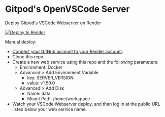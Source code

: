 # Gitpod's OpenVSCode Server
Deploy Gitpod's VSCode Webserver on Render

[![Deploy to Render](https://render.com/images/deploy-to-render-button.svg)](https://render.com/deploy)


Manual deploy:
- [Connect your GitHub account to your Render account](https://render.com/docs/github).
- Clone this repo.
- Create a new web service using this repo and the following parameters:
  - Environment: Docker
  - Advanced > Add Environment Variable
    - key: SERVER_VERSION 
    - value: v1.59.0
  - Advanced > Add Disk
    - Name: data
    - Mount Path: /home/workspace
- Watch your VSCode Webserver deploy, and then log in at the public URL listed below your web service name.
